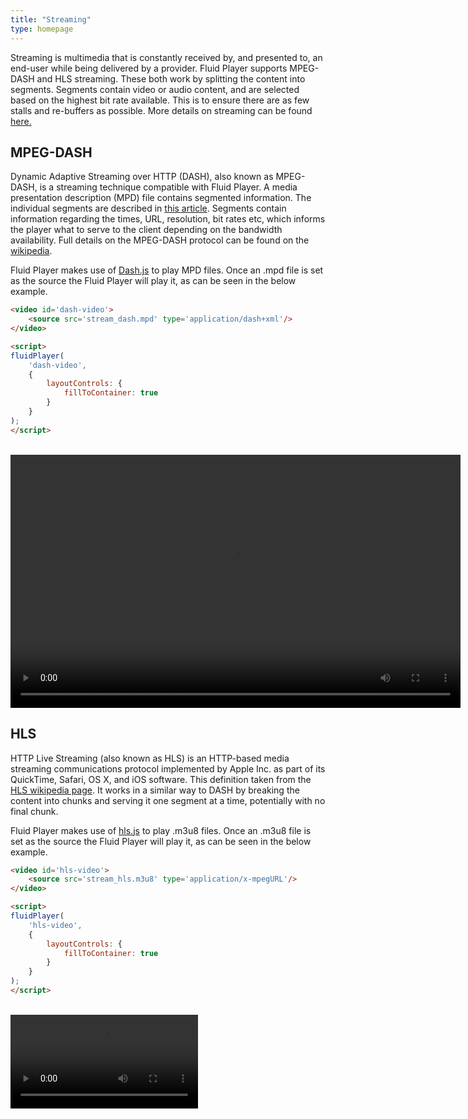```yaml
---
title: "Streaming"
type: homepage
---
```



Streaming is multimedia that is constantly received by, and presented to, an end-user while being delivered by a provider.
Fluid Player supports MPEG-DASH and HLS streaming. These both work by splitting the content into segments. 
Segments contain video or audio content, and are selected based on the highest bit rate available. 
This is to ensure there are as few stalls and re-buffers as possible. More details on streaming can be found [here.](https://en.wikipedia.org/wiki/Streaming_media#Protocols)

## MPEG-DASH
Dynamic Adaptive Streaming over HTTP (DASH), also known as MPEG-DASH, is a streaming technique compatible with Fluid Player.
A media presentation description (MPD) file contains segmented information. The individual segments are described in [this article](https://www.brendanlong.com/the-structure-of-an-mpeg-dash-mpd.html).
Segments contain information regarding the times, URL, resolution, bit rates etc, which informs the player what to serve to the client depending on the bandwidth availability.
Full details on the MPEG-DASH protocol can be found on the [wikipedia](https://en.wikipedia.org/wiki/Dynamic_Adaptive_Streaming_over_HTTP).


Fluid Player makes use of [Dash.js](https://github.com/Dash-Industry-Forum/dash.js) to play MPD files. 
Once an .mpd file is set as the source the Fluid Player will play it, as can be seen in the below example.


```html
<video id='dash-video'>
    <source src='stream_dash.mpd' type='application/dash+xml'/>
</video>

<script>
fluidPlayer(
    'dash-video',
    {
        layoutControls: {
            fillToContainer: true
        }
    }
);
</script>
```

<br/>
<video id='dash-video' controls style="width:720px;height:405px;">
    <source src='stream_dash.mpd' type='application/dash+xml' title="720p" />
</video>


## HLS
HTTP Live Streaming (also known as HLS) is an HTTP-based media streaming communications protocol implemented by Apple Inc. as part of its QuickTime, Safari, OS X, and iOS software.
This definition taken from the [HLS wikipedia page](https://en.wikipedia.org/wiki/HTTP_Live_Streaming). 
It works in a similar way to DASH by breaking the content into chunks and serving it one segment at a time, potentially with no final chunk.


Fluid Player makes use of [hls.js](https://github.com/video-dev/hls.js) to play .m3u8 files.
Once an .m3u8 file is set as the source the Fluid Player will play it, as can be seen in the below example.

```html
<video id='hls-video'>
    <source src='stream_hls.m3u8' type='application/x-mpegURL'/>
</video>

<script>
fluidPlayer(
    'hls-video',
    {
        layoutControls: {
            fillToContainer: true
        }
    }
);
</script>
```

<br/>
<video id='hls-video'>
    <source src='https://video-dev.github.io/streams/x36xhzz/x36xhzz.m3u8' type='application/x-mpegURL'/>
</video>

<link rel="stylesheet" href="https://cdn.fluidplayer.com/v2/current/fluidplayer.min.css" type="text/css"/>
<script src="https://cdn.fluidplayer.com/v2/current/fluidplayer.min.js"/></script>
<script src="streaming.js"></script>